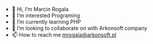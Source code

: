 - 👋 Hi, I’m Marcin Rogala
- 👀 I’m interested Programing
- 🌱 I’m currently learning PHP
- 💞️ I’m looking to collaborate on with Arkonsoft company
- 📫 How to reach me mrogala@arkonsoft.pl

<!---
MarcinnRogala/MarcinnRogala is a ✨ special ✨ repository because its `README.md` (this file) appears on your GitHub profile.
You can click the Preview link to take a look at your changes.
--->
